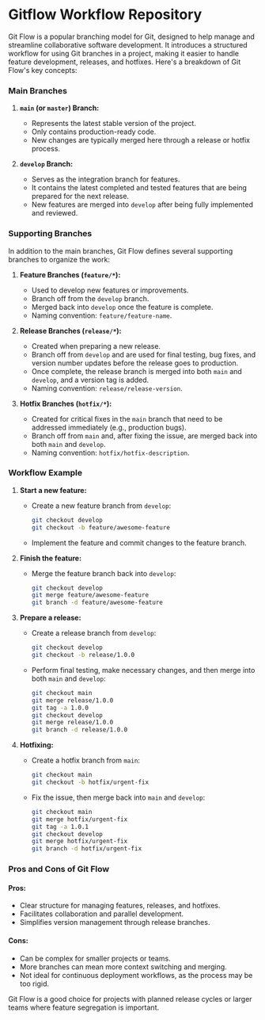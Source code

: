 # Gitflow Workflow Repository

Git Flow is a popular branching model for Git, designed to help manage and streamline collaborative software development. It introduces a structured workflow for using Git branches in a project, making it easier to handle feature development, releases, and hotfixes. Here's a breakdown of Git Flow's key concepts:

### Main Branches
1. **`main` (or `master`) Branch:**
   - Represents the latest stable version of the project.
   - Only contains production-ready code.
   - New changes are typically merged here through a release or hotfix process.

2. **`develop` Branch:**
   - Serves as the integration branch for features.
   - It contains the latest completed and tested features that are being prepared for the next release.
   - New features are merged into `develop` after being fully implemented and reviewed.

### Supporting Branches
In addition to the main branches, Git Flow defines several supporting branches to organize the work:

1. **Feature Branches (`feature/*`):**
   - Used to develop new features or improvements.
   - Branch off from the `develop` branch.
   - Merged back into `develop` once the feature is complete.
   - Naming convention: `feature/feature-name`.

2. **Release Branches (`release/*`):**
   - Created when preparing a new release.
   - Branch off from `develop` and are used for final testing, bug fixes, and version number updates before the release goes to production.
   - Once complete, the release branch is merged into both `main` and `develop`, and a version tag is added.
   - Naming convention: `release/release-version`.

3. **Hotfix Branches (`hotfix/*`):**
   - Created for critical fixes in the `main` branch that need to be addressed immediately (e.g., production bugs).
   - Branch off from `main` and, after fixing the issue, are merged back into both `main` and `develop`.
   - Naming convention: `hotfix/hotfix-description`.

### Workflow Example
1. **Start a new feature:**
   - Create a new feature branch from `develop`:  
     ```bash
     git checkout develop
     git checkout -b feature/awesome-feature
     ```
   - Implement the feature and commit changes to the feature branch.

2. **Finish the feature:**
   - Merge the feature branch back into `develop`:
     ```bash
     git checkout develop
     git merge feature/awesome-feature
     git branch -d feature/awesome-feature
     ```

3. **Prepare a release:**
   - Create a release branch from `develop`:
     ```bash
     git checkout develop
     git checkout -b release/1.0.0
     ```
   - Perform final testing, make necessary changes, and then merge into both `main` and `develop`:
     ```bash
     git checkout main
     git merge release/1.0.0
     git tag -a 1.0.0
     git checkout develop
     git merge release/1.0.0
     git branch -d release/1.0.0
     ```

4. **Hotfixing:**
   - Create a hotfix branch from `main`:
     ```bash
     git checkout main
     git checkout -b hotfix/urgent-fix
     ```
   - Fix the issue, then merge back into `main` and `develop`:
     ```bash
     git checkout main
     git merge hotfix/urgent-fix
     git tag -a 1.0.1
     git checkout develop
     git merge hotfix/urgent-fix
     git branch -d hotfix/urgent-fix
     ```

### Pros and Cons of Git Flow
#### Pros:
- Clear structure for managing features, releases, and hotfixes.
- Facilitates collaboration and parallel development.
- Simplifies version management through release branches.

#### Cons:
- Can be complex for smaller projects or teams.
- More branches can mean more context switching and merging.
- Not ideal for continuous deployment workflows, as the process may be too rigid.

Git Flow is a good choice for projects with planned release cycles or larger teams where feature segregation is important.